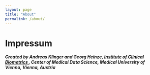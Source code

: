 ```yaml
---
layout: page
title: "About"
permalink: /about/
---
```



# Impressum


<b><i>Created by Andreas Klinger and Georg Heinze, <a href="https://data-science.meduniwien.ac.at/en/kb"> Institute of Clinical Biometrics </a>, Center of Medical Data Science, Medical University of Vienna, Vienna, Austria</i></b>
